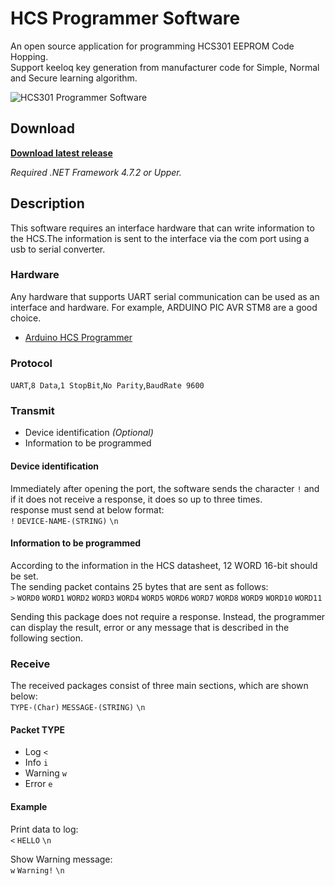 # HCS Programmer Software
An open source application for programming HCS301 EEPROM Code Hopping.<br>
Support keeloq key generation from manufacturer code for Simple, Normal and Secure learning algorithm.

![HCS301 Programmer Software](https://github.com/ioelectro/hcs-programmer-soft/assets/64005694/64d4748a-6646-4d7a-a4ea-575787c3c4b4)
## Download
**[Download latest release](https://github.com/ioelectro/hcs-programmer-soft/releases)**

*Required .NET Framework 4.7.2 or Upper.*

## Description
This software requires an interface hardware that can write information to the HCS.The information is sent to the interface via the com port using a usb to serial converter.

### Hardware
Any hardware that supports UART serial communication can be used as an interface and hardware. For example, ARDUINO PIC AVR STM8 are a good choice.

- [Arduino HCS Programmer](https://github.com/ioelectro/arduino-hcs-programmer)

### Protocol
`UART`,`8 Data`,`1 StopBit`,`No Parity`,`BaudRate 9600`

### Transmit
- Device identification  *(Optional)*
- Information to be programmed


#### Device identification
Immediately after opening the port, the software sends the character `!` and if it does not receive a response, it does so up to three times.<br>
response must send at below format:<br>
`!` `DEVICE-NAME-(STRING)` `\n`

#### Information to be programmed
According to the information in the HCS datasheet, 12 WORD 16-bit should be set.<br>
The sending packet contains 25 bytes that are sent as follows:<br>
`>` `WORD0` `WORD1` `WORD2` `WORD3` `WORD4` `WORD5` `WORD6` `WORD7` `WORD8` `WORD9` `WORD10` `WORD11` <br>

Sending this package does not require a response. Instead, the programmer can display the result, error or any message that is described in the following section.

### Receive
The received packages consist of three main sections, which are shown below:<br>
`TYPE-(Char)` `MESSAGE-(STRING)` `\n` <br>

#### Packet TYPE
- Log `<`
- Info `i`
- Warning `w`
- Error `e`

#### Example
Print data to log:<br>
`<` `HELLO` `\n`<br>

Show Warning message:<br>
`w` `Warning!` `\n`<br>




